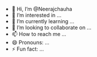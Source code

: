 - 👋 Hi, I’m @Neerajchauha
- 👀 I’m interested in ...
- 🌱 I’m currently learning ...
- 💞️ I’m looking to collaborate on ...
- 📫 How to reach me ...
- 😄 Pronouns: ...
- ⚡ Fun fact: ...

<!---
Neerajchauha/Neerajchauha is a ✨ special ✨ repository because its `README.md` (this file) appears on your GitHub profile.
You can click the Preview link to take a look at your changes.
--->
